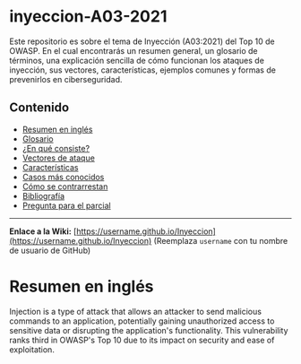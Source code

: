 # inyeccion-A03-2021
Este repositorio es sobre el tema de Inyección (A03:2021) del Top 10 de OWASP. En el cual encontrarás un resumen general, un glosario de términos, una explicación sencilla de cómo funcionan los ataques de inyección, sus vectores, características, ejemplos comunes y formas de prevenirlos en ciberseguridad.

## Contenido
- [Resumen en inglés](resumen.md)
- [Glosario](glosario.md)
- [¿En qué consiste?](concepto.md)
- [Vectores de ataque](vectores.md)
- [Características](caracteristicas.md)
- [Casos más conocidos](casos.md)
- [Cómo se contrarrestan](contramedidas.md)
- [Bibliografía](bibliografia.md)
- [Pregunta para el parcial](pregunta.md)

---

**Enlace a la Wiki:** [https://username.github.io/Inyeccion](https://username.github.io/Inyeccion) (Reemplaza `username` con tu nombre de usuario de GitHub)

# Resumen en inglés

Injection is a type of attack that allows an attacker to send malicious commands to an application, potentially gaining unauthorized access to sensitive data or disrupting the application's functionality. This vulnerability ranks third in OWASP's Top 10 due to its impact on security and ease of exploitation.


